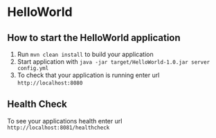 # HelloWorld

How to start the HelloWorld application
---

1. Run `mvn clean install` to build your application
1. Start application with `java -jar target/HelloWorld-1.0.jar server config.yml`
1. To check that your application is running enter url `http://localhost:8080`

Health Check
---

To see your applications health enter url `http://localhost:8081/healthcheck`
